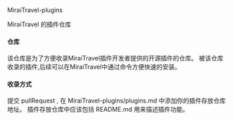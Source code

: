 MiraiTravel-plugins

MiraiTravel 的插件仓库

#### 仓库
该仓库是为了方便收录MiraiTravel插件开发者提供的开源插件的仓库。
被该仓库收录的插件,后续可以在MiraiTravel中通过命令方便快速的安装。

#### 收录方式
提交 pullRequest , 在 MiraiTravel-plugins/plugins.md 中添加你的插件存放仓库地址。
插件存放仓库中应该包括 README.md 用来描述插件功能。

